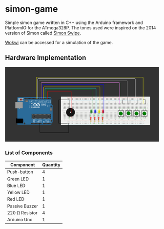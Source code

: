 # simon-game
Simple simon game written in C++ using the Arduino framework and PlatformIO for the ATmega328P. The tones used were inspired on the 2014 version of Simon called [Simon Swipe](https://en.wikipedia.org/wiki/Simon_(game)#Gameplay).

[Wokwi](https://wokwi.com/projects/352345922306355201) can be accessed for a simulation of the game.

## Hardware Implementation
![Hardware implementation on Arduino Uno](imgs/simon-game-arduino.png "Hardware implementation on Arduino Uno")

### List of Components
| Component      | Quantity |
| -----------    | ----------- |
| Push-button    | 4           |
| Green LED      | 1           |
| Blue LED       | 1           |
| Yellow LED     | 1           |
| Red LED        | 1           |
| Passive Buzzer | 1           |
| 220 Ω Resistor | 4           |
| Arduino Uno    | 1           | 